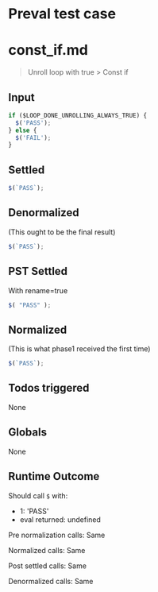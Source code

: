 # Preval test case

# const_if.md

> Unroll loop with true > Const if
>
>

## Input

`````js filename=intro
if ($LOOP_DONE_UNROLLING_ALWAYS_TRUE) {
  $('PASS');
} else {
  $('FAIL');
}
`````


## Settled


`````js filename=intro
$(`PASS`);
`````


## Denormalized
(This ought to be the final result)

`````js filename=intro
$(`PASS`);
`````


## PST Settled
With rename=true

`````js filename=intro
$( "PASS" );
`````


## Normalized
(This is what phase1 received the first time)

`````js filename=intro
$(`PASS`);
`````


## Todos triggered


None


## Globals


None


## Runtime Outcome


Should call `$` with:
 - 1: 'PASS'
 - eval returned: undefined

Pre normalization calls: Same

Normalized calls: Same

Post settled calls: Same

Denormalized calls: Same

